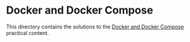 # Docker and Docker Compose

This directory contains the solutions to the
[Docker and Docker Compose](https://github.com/heig-vd-dai-course/heig-vd-dai-course/tree/main/10-docker-and-docker-compose)
practical content.
